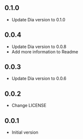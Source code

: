 ## 0.1.0

- Update Dia version to 0.1.0

## 0.0.4

- Update Dia version to 0.0.8
- Add more information to Readme

## 0.0.3

- Update Dia version to 0.0.6

## 0.0.2

- Change LICENSE

## 0.0.1

- Initial version
